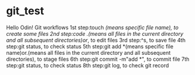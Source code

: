 # git_test
Hello Odin!
Git workflows
1st step:touch *(means specific file name), to create some files
2nd step:code .(means all files in the current directory and all subsequent directories)or*, to edit files
3rd step:^s, to save file
4th step:git status, to check status
5th step:git add *(means specific file name)or.(means all files in the current directory and all subsequent directories), to stage files
6th step:git commit -m"add *", to commit file
7th step:git status, to check status
8th step:git log, to check git record